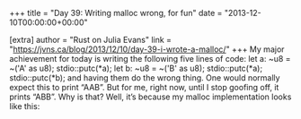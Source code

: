 +++
title = "Day 39: Writing malloc wrong, for fun"
date = "2013-12-10T00:00:00+00:00"

[extra]
author = "Rust on Julia Evans"
link = "https://jvns.ca/blog/2013/12/10/day-39-i-wrote-a-malloc/"
+++
My major achievement for today is writing the following five lines of code:
let a: ~u8 = ~('A' as u8); stdio::putc(*a); let b: ~u8 = ~('B' as u8); stdio::putc(*a); stdio::putc(*b);  and having them do the wrong thing. One would normally expect this to print &ldquo;AAB&rdquo;. But for me, right now, until I stop goofing off, it prints &ldquo;ABB&rdquo;. Why is that?
Well, it&rsquo;s because my malloc implementation looks like this: